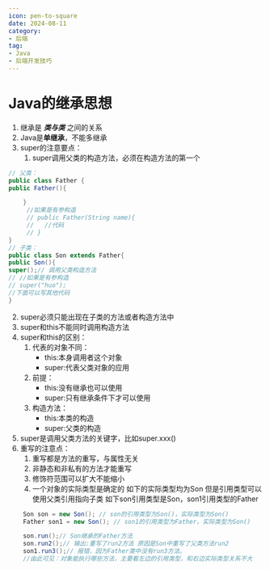 ```yaml
---
icon: pen-to-square
date: 2024-08-11
category:
- 后端
tag:
- Java
- 后端开发技巧
---
```

# Java的继承思想
1. 继承是 ***类与类*** 之间的关系
2. Java是**单继承**，不能多继承
3. super的注意要点：
   1. super调用父类的构造方法，必须在构造方法的第一个
```java
// 父类：
public class Father {
public Father(){

    }
     //如果是有参构造
     // public Father(String name){
     //   //代码
     // }
}
// 子类：
public class Son extends Father{
public Son(){
super();// 调用父类构造方法
// //如果是有参构造
// super("huo");
//下面可以写其他代码
}
 ```
   2. super必须只能出现在子类的方法或者构造方法中
   3. super和this不能同时调用构造方法
   4. super和this的区别：
      1. 代表的对象不同：
         * this:本身调用者这个对象
         * super:代表父类对象的应用
      2. 前提：
         * this:没有继承也可以使用
         * super:只有继承条件下才可以使用
      3. 构造方法：
         * this:本类的构造
         * super:父类的构造
   5. super是调用父类方法的关键字，比如super.xxx()
4. 重写的注意点：
   1. 重写都是方法的重写，与属性无关
   2. 非静态和非私有的方法才能重写
   3. 修饰符范围可以扩大不能缩小 
   4. 一个对象的实际类型是确定的 如下的实际类型均为Son
      但是引用类型可以使用父类引用指向子类 如下son引用类型是Son，son1引用类型的Father
```java
    Son son = new Son(); // son的引用类型为Son()，实际类型为Son()
    Father son1 = new Son(); // son1的引用类型为Father，实际类型为Son()

    son.run();// Son继承的Father方法
    son.run2();// 输出:重写了run2方法 原因是Son中重写了父类方法run2
    son1.run3();// 报错，因为Father类中没有run3方法。
    //由此可见：对象能执行哪些方法，主要看左边的引用类型，和右边实际类型关系不大
```

